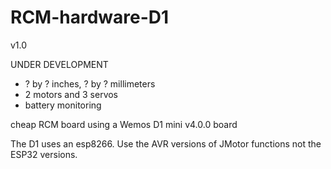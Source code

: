 # RCM-hardware-D1

v1.0

UNDER DEVELOPMENT

* ? by ? inches, ? by ? millimeters
* 2 motors and 3 servos
* battery monitoring
  

cheap RCM board using a Wemos D1 mini v4.0.0 board

The D1 uses an esp8266. Use the AVR versions of JMotor functions not the ESP32 versions.
